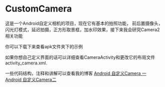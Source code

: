 # CustomCamera
这是一个Android自定义相机的项目，现在它有基本的拍照功能， 前后置摄像头，闪光灯模式，延迟拍摄，正方形取景框，加水印效果，接下来我会研究Camera2 相关功能

你可以下载下来查看apk文件夹下的示例

如果你想自己定义界面的话可以详细查看CameraActivity和更改它的布局文件activity_camera.xml.

一些代码结构，注释和讲解可以查看我的博客
[Android 自定义Camera 一](http://blog.csdn.net/coderyue/article/details/50927177) </br>
[Android 自定义Camera二](http://blog.csdn.net/coderyue/article/details/50966918)
